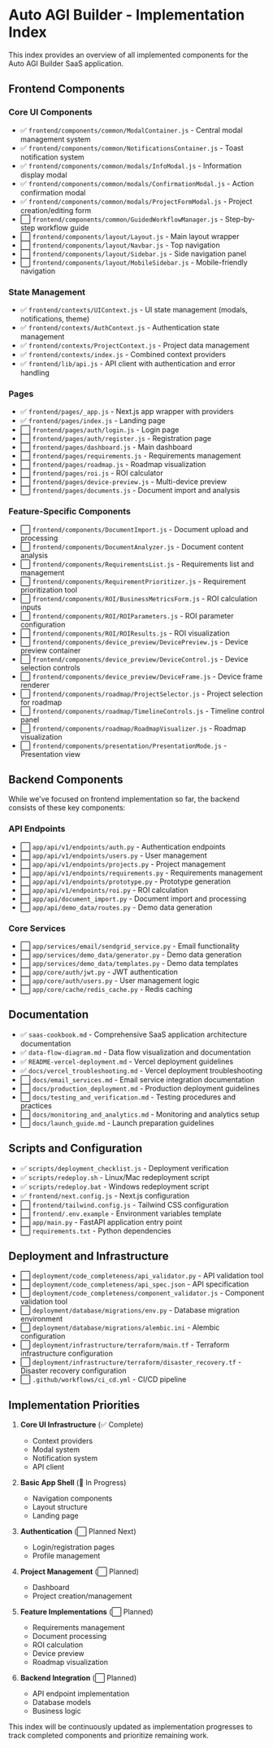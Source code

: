 # Auto AGI Builder - Implementation Index

This index provides an overview of all implemented components for the Auto AGI Builder SaaS application.

## Frontend Components

### Core UI Components
- ✅ `frontend/components/common/ModalContainer.js` - Central modal management system
- ✅ `frontend/components/common/NotificationsContainer.js` - Toast notification system
- ✅ `frontend/components/common/modals/InfoModal.js` - Information display modal
- ✅ `frontend/components/common/modals/ConfirmationModal.js` - Action confirmation modal
- ✅ `frontend/components/common/modals/ProjectFormModal.js` - Project creation/editing form
- ⬜ `frontend/components/common/GuidedWorkflowManager.js` - Step-by-step workflow guide
- ⬜ `frontend/components/layout/Layout.js` - Main layout wrapper
- ⬜ `frontend/components/layout/Navbar.js` - Top navigation
- ⬜ `frontend/components/layout/Sidebar.js` - Side navigation panel
- ⬜ `frontend/components/layout/MobileSidebar.js` - Mobile-friendly navigation

### State Management
- ✅ `frontend/contexts/UIContext.js` - UI state management (modals, notifications, theme)
- ✅ `frontend/contexts/AuthContext.js` - Authentication state management
- ✅ `frontend/contexts/ProjectContext.js` - Project data management
- ✅ `frontend/contexts/index.js` - Combined context providers
- ✅ `frontend/lib/api.js` - API client with authentication and error handling

### Pages
- ✅ `frontend/pages/_app.js` - Next.js app wrapper with providers
- ✅ `frontend/pages/index.js` - Landing page
- ⬜ `frontend/pages/auth/login.js` - Login page
- ⬜ `frontend/pages/auth/register.js` - Registration page
- ⬜ `frontend/pages/dashboard.js` - Main dashboard
- ⬜ `frontend/pages/requirements.js` - Requirements management
- ⬜ `frontend/pages/roadmap.js` - Roadmap visualization
- ⬜ `frontend/pages/roi.js` - ROI calculator
- ⬜ `frontend/pages/device-preview.js` - Multi-device preview
- ⬜ `frontend/pages/documents.js` - Document import and analysis

### Feature-Specific Components
- ⬜ `frontend/components/DocumentImport.js` - Document upload and processing
- ⬜ `frontend/components/DocumentAnalyzer.js` - Document content analysis
- ⬜ `frontend/components/RequirementsList.js` - Requirements list and management
- ⬜ `frontend/components/RequirementPrioritizer.js` - Requirement prioritization tool
- ⬜ `frontend/components/ROI/BusinessMetricsForm.js` - ROI calculation inputs
- ⬜ `frontend/components/ROI/ROIParameters.js` - ROI parameter configuration
- ⬜ `frontend/components/ROI/ROIResults.js` - ROI visualization
- ⬜ `frontend/components/device_preview/DevicePreview.js` - Device preview container
- ⬜ `frontend/components/device_preview/DeviceControl.js` - Device selection controls
- ⬜ `frontend/components/device_preview/DeviceFrame.js` - Device frame renderer
- ⬜ `frontend/components/roadmap/ProjectSelector.js` - Project selection for roadmap
- ⬜ `frontend/components/roadmap/TimelineControls.js` - Timeline control panel
- ⬜ `frontend/components/roadmap/RoadmapVisualizer.js` - Roadmap visualization
- ⬜ `frontend/components/presentation/PresentationMode.js` - Presentation view

## Backend Components

While we've focused on frontend implementation so far, the backend consists of these key components:

### API Endpoints
- ⬜ `app/api/v1/endpoints/auth.py` - Authentication endpoints
- ⬜ `app/api/v1/endpoints/users.py` - User management
- ⬜ `app/api/v1/endpoints/projects.py` - Project management
- ⬜ `app/api/v1/endpoints/requirements.py` - Requirements management
- ⬜ `app/api/v1/endpoints/prototype.py` - Prototype generation
- ⬜ `app/api/v1/endpoints/roi.py` - ROI calculation
- ⬜ `app/api/document_import.py` - Document import and processing
- ⬜ `app/api/demo_data/routes.py` - Demo data generation

### Core Services
- ⬜ `app/services/email/sendgrid_service.py` - Email functionality
- ⬜ `app/services/demo_data/generator.py` - Demo data generation
- ⬜ `app/services/demo_data/templates.py` - Demo data templates
- ⬜ `app/core/auth/jwt.py` - JWT authentication
- ⬜ `app/core/auth/users.py` - User management logic
- ⬜ `app/core/cache/redis_cache.py` - Redis caching

## Documentation

- ✅ `saas-cookbook.md` - Comprehensive SaaS application architecture documentation
- ✅ `data-flow-diagram.md` - Data flow visualization and documentation
- ✅ `README-vercel-deployment.md` - Vercel deployment guidelines
- ✅ `docs/vercel_troubleshooting.md` - Vercel deployment troubleshooting
- ⬜ `docs/email_services.md` - Email service integration documentation
- ⬜ `docs/production_deployment.md` - Production deployment guidelines
- ⬜ `docs/testing_and_verification.md` - Testing procedures and practices
- ⬜ `docs/monitoring_and_analytics.md` - Monitoring and analytics setup
- ⬜ `docs/launch_guide.md` - Launch preparation guidelines

## Scripts and Configuration

- ✅ `scripts/deployment_checklist.js` - Deployment verification
- ✅ `scripts/redeploy.sh` - Linux/Mac redeployment script
- ✅ `scripts/redeploy.bat` - Windows redeployment script
- ✅ `frontend/next.config.js` - Next.js configuration
- ⬜ `frontend/tailwind.config.js` - Tailwind CSS configuration
- ⬜ `frontend/.env.example` - Environment variables template
- ⬜ `app/main.py` - FastAPI application entry point
- ⬜ `requirements.txt` - Python dependencies

## Deployment and Infrastructure

- ⬜ `deployment/code_completeness/api_validator.py` - API validation tool
- ⬜ `deployment/code_completeness/api_spec.json` - API specification
- ⬜ `deployment/code_completeness/component_validator.js` - Component validation tool
- ⬜ `deployment/database/migrations/env.py` - Database migration environment
- ⬜ `deployment/database/migrations/alembic.ini` - Alembic configuration
- ⬜ `deployment/infrastructure/terraform/main.tf` - Terraform infrastructure configuration
- ⬜ `deployment/infrastructure/terraform/disaster_recovery.tf` - Disaster recovery configuration
- ⬜ `.github/workflows/ci_cd.yml` - CI/CD pipeline

## Implementation Priorities

1. **Core UI Infrastructure** (✅ Complete)
   - Context providers
   - Modal system
   - Notification system
   - API client

2. **Basic App Shell** (🚧 In Progress)
   - Navigation components
   - Layout structure
   - Landing page

3. **Authentication** (⬜ Planned Next)
   - Login/registration pages
   - Profile management

4. **Project Management** (⬜ Planned)
   - Dashboard
   - Project creation/management

5. **Feature Implementations** (⬜ Planned)
   - Requirements management
   - Document processing
   - ROI calculation
   - Device preview
   - Roadmap visualization

6. **Backend Integration** (⬜ Planned)
   - API endpoint implementation
   - Database models
   - Business logic

This index will be continuously updated as implementation progresses to track completed components and prioritize remaining work.
